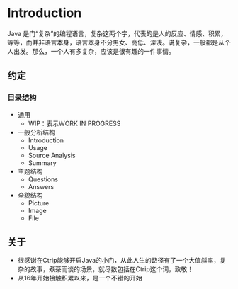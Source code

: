 # Introduction

Java 是门“复杂”的编程语言，复杂这两个字，代表的是人的反应、情感、积累，等等，而并非语言本身，语言本身不分男女、高低、深浅。说复杂，一般都是从个人出发。那么，一个人有多复杂，应该是很有趣的一件事情。

## 约定

### 目录结构

* 通用
  * WIP：表示WORK IN PROGRESS
* 一般分析结构
  * Introduction
  * Usage
  * Source Analysis
  * Summary
* 主题结构
  * Questions
  * Answers
* 全貌结构
  * Picture
  * Image
  * File



## 关于

* 很感谢在Ctrip能够开启Java的小门，从此人生的路径有了一个大值斜率，复杂的故事，煮茶而谈的场景，就尽数包括在Ctrip这个词，致敬！
* 从16年开始接触积累以来，是一个不错的开始

